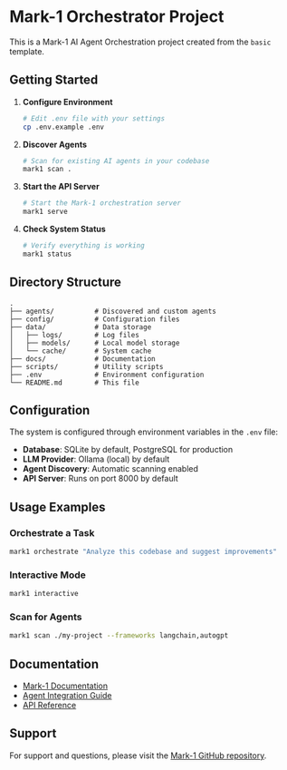 # Mark-1 Orchestrator Project

This is a Mark-1 AI Agent Orchestration project created from the `basic` template.

## Getting Started

1. **Configure Environment**
   ```bash
   # Edit .env file with your settings
   cp .env.example .env
   ```

2. **Discover Agents**
   ```bash
   # Scan for existing AI agents in your codebase
   mark1 scan .
   ```

3. **Start the API Server**
   ```bash
   # Start the Mark-1 orchestration server
   mark1 serve
   ```

4. **Check System Status**
   ```bash
   # Verify everything is working
   mark1 status
   ```

## Directory Structure

```
.
├── agents/          # Discovered and custom agents
├── config/          # Configuration files
├── data/            # Data storage
│   ├── logs/        # Log files
│   ├── models/      # Local model storage
│   └── cache/       # System cache
├── docs/            # Documentation
├── scripts/         # Utility scripts
├── .env             # Environment configuration
└── README.md        # This file
```

## Configuration

The system is configured through environment variables in the `.env` file:

- **Database**: SQLite by default, PostgreSQL for production
- **LLM Provider**: Ollama (local) by default
- **Agent Discovery**: Automatic scanning enabled
- **API Server**: Runs on port 8000 by default

## Usage Examples

### Orchestrate a Task
```bash
mark1 orchestrate "Analyze this codebase and suggest improvements"
```

### Interactive Mode
```bash
mark1 interactive
```

### Scan for Agents
```bash
mark1 scan ./my-project --frameworks langchain,autogpt
```

## Documentation

- [Mark-1 Documentation](https://docs.mark1.ai)
- [Agent Integration Guide](./docs/agent-integration.md)
- [API Reference](./docs/api-reference.md)

## Support

For support and questions, please visit the [Mark-1 GitHub repository](https://github.com/mark1-ai/orchestrator).
